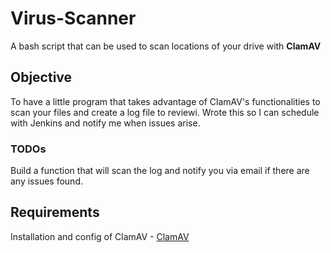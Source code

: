 # Virus-Scanner
A bash script that can be used to scan locations of your drive with 
**ClamAV**

## Objective
To have a little program that takes advantage of ClamAV's functionalities
to scan your files and create a log file to reviewi. Wrote this so I can schedule
with Jenkins and notify me when issues arise. 

### TODOs
Build a function that will scan the log and notify you via email if there are
any issues found.

## Requirements
Installation and config of ClamAV - [ClamAV](https://www.clamav.net/)

